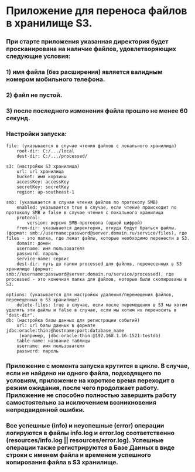 # Приложение для переноса файлов в хранилище S3.

### При старте приложения указанная директория будет просканирована на наличие файлов, удовлетворяющих следующие условия:
### 1) имя файла (без расширения) является валидным номером мобильного телефона.
### 2) файл не пустой.
### 3) после последнего изменения файла прошло не менее 60 секунд.

### Настройки запуска:
    file: (указывается в случае чтения файлов с локального хранилища)
        root-dir: C:/.../local
        dest-dir: C:/.../processed/

    s3: (настройки S3 хранилища)
        url: url хранилища
        bucket: имя корзины
        accessKey: accessKey
        secretKey: secretKey
        region: ap-southeast-1

    smb: (указывается в случае чтения файлов по протоколу SMB)
        enabled: указывается true в случае, если чтение происходит по протоколу SMB и false в случае чтения с локального хранилища
        protocol:
            version: версия SMB-протокола (одной цифрой)
        from-dir: указывается директория, откуда будут браться файлы. (формат: smb://username:password@server.domain.ru/service/files), где files - это папка, где лежат файлы, которые необходимо перенести в S3.
        domain: домен
        username: имя пользователя
        password: пароль
        service-name: сервис
        dest-dir: путь до папки processed для файлов, перенесенных в S3 хранилище (формат: smb://username:password@server.domain.ru/service/processed), где processed - это конечная папка для файлов, которые были скопированы в S3.
    
    options: (указывается для настройки удаления/перемещения файлов, перемещенных в S3 хранилище)
        delete-files: true в случае, если после перемещения в S3 мы хотим удалять эти файлы и false в случае, если мы хотим их переносить в "dest-dir".
    db: (настройка базы данных для регистрации событий)
        url: url базы данных в формате jdbc:oracle:thin:@hostname:port:database_name
         (например, jdbc:oracle:thin:@192.168.1.16:1521:testdb)
        table-name: название таблицы
        username: имя пользователя
        password: пароль    

### Приложение с момента запуска крутится в цикле. В случае, если не найдено ни одного файла, подходящего по условиям, приложение на короткое время переходит в режим ожидания, после чего продолжает работу. Приложение не способно полностью завершить работу самостоятельно за исключением возникновения непредвиденной ошибки.


### Все успешные (info) и неуспешные (error) операции логируются в файлы info.log и error.log соответственно (resources/info.log || resources/error.log). Успешные операции также регистрируются в Базе Данных в виде строки с именем файла и временем успешного копирования файла в S3 хранилище.
